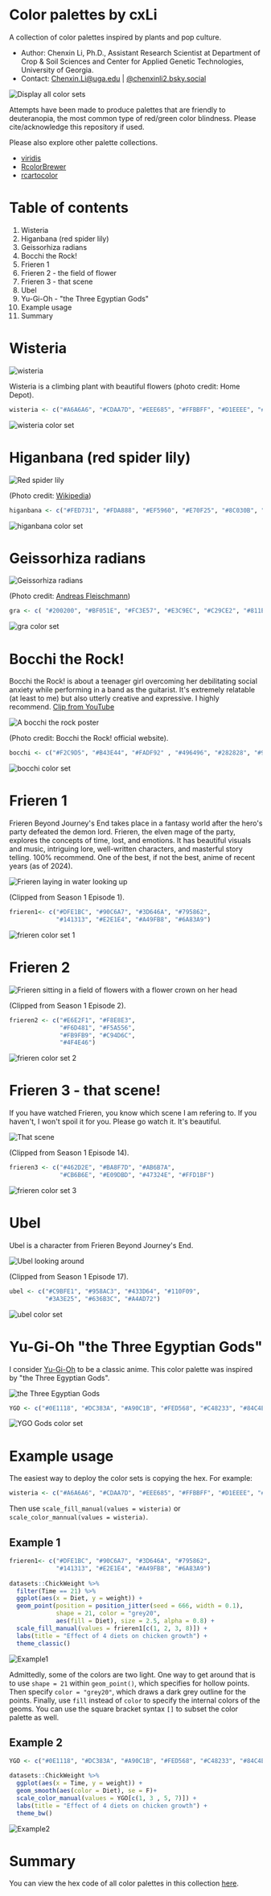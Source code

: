 # Color palettes by cxLi
A collection of color palettes inspired by plants and pop culture.  

* Author: Chenxin Li, Ph.D., 
Assistant Research Scientist at Department of Crop & Soil Sciences and Center for Applied Genetic Technologies, 
University of Georgia.
* Contact: [Chenxin.Li@uga.edu](Chenxin.Li@uga.edu) | [@chenxinli2.bsky.social](https://bsky.app/profile/chenxinli2.bsky.social)

![Display all color sets](https://github.com/cxli233/Color_palette_by_cxli/blob/main/Results/show_all.png)

Attempts have been made to produce palettes that are friendly to deuteranopia, the most common type of red/green color blindness. 
Please cite/acknowledge this repository if used. 

Please also explore other palette collections. 

* [viridis](https://github.com/sjmgarnier/viridis)
* [RcolorBrewer](https://r-graph-gallery.com/38-rcolorbrewers-palettes.html)
* [rcartocolor](https://github.com/Nowosad/rcartocolor) 

# Table of contents
1. Wisteria 
2. Higanbana (red spider lily)
3. Geissorhiza radians 
4. Bocchi the Rock!
5. Frieren 1
6. Frieren 2 - the field of flower 
7. Frieren 3 - that scene 
8. Ubel 
9. Yu-Gi-Oh - "the Three Egyptian Gods"
10. Example usage
11. Summary

# Wisteria 
![wisteria](https://github.com/cxli233/Color_palette_by_cxli/blob/main/Data/wisteria_home_depot.jpg) 

Wisteria is a climbing plant with beautiful flowers (photo credit: Home Depot). 

```r
wisteria <- c("#A6A6A6", "#CDAA7D", "#EEE685", "#FFBBFF", "#D1EEEE", "#6495ED", "#6959CD")
```

![wisteria color set](https://github.com/cxli233/Color_palette_by_cxli/blob/main/Results/wisteria.png)

# Higanbana (red spider lily)
![Red spider lily](https://github.com/cxli233/Color_palette_by_cxli/blob/main/Data/Red_Spider_Lily----Lycoris_radiata.jpg)

(Photo credit: [Wikipedia](https://en.wikipedia.org/wiki/Lycoris_radiata)) 

```r
higanbana <- c("#FED731", "#FDA888", "#EF5960", "#E70F25", "#8C030B", "#450110", "#1F0A0A")
```

![higanbana color set](https://github.com/cxli233/Color_palette_by_cxli/blob/main/Results/higanbana.png) 

# Geissorhiza radians
![Geissorhiza radians](https://github.com/cxli233/Color_palette_by_cxli/blob/main/Data/Darling_Wildflower_Reserve_-_Geissorhiza_radians_1.jpg)

(Photo credit: [Andreas Fleischmann](https://en.wikipedia.org/wiki/Geissorhiza_radians)) 

```r
gra <- c( "#200200", "#BF051E", "#FC3E57", "#E3C9EC", "#C29CE2", "#811ED0", "#36044A") 
```

![gra color set](https://github.com/cxli233/Color_palette_by_cxli/blob/main/Results/Geissorhiza_radians.png) 

# Bocchi the Rock! 
Bocchi the Rock! is about a teenager girl overcoming her debilitating social anxiety 
while performing in a band as the guitarist. 
It's extremely relatable (at least to me) but also utterly creative and expressive. I highly recommend. 
[Clip from YouTube](https://www.youtube.com/watch?v=QjmnsAWGm8E&ab_channel=Crunchyroll) 

![A bocchi the rock poster](https://github.com/cxli233/Color_palette_by_cxli/blob/main/Data/bochhi_the_rock.jpg)

(Photo credit: Bocchi the Rock! official website).

 ```r
 bocchi <- c("#F2C9D5", "#B43E44", "#FADF92" , "#496496", "#282828", "#904869")
 ```
 
![bocchi color set](https://github.com/cxli233/Color_palette_by_cxli/blob/main/Results/bocchi.png)

# Frieren 1 
Frieren Beyond Journey's End takes place in a fantasy world after the hero's party defeated the demon lord.
Frieren, the elven mage of the party, explores the concepts of time, lost, and emotions. 
It has beautiful visuals and music, intriguing lore, well-written characters, and masterful story telling. 
100% recommend. One of the best, if not the best, anime of recent years (as of 2024).

![Frieren laying in water looking up](https://raw.githubusercontent.com/cxli233/Color_palette_by_cxli/refs/heads/main/Data/Frieren-Beyond-Journeys-End-Cropped-93f4329.webp)

(Clipped from Season 1 Episode 1). 

```r
frieren1<- c("#DFE1BC", "#90C6A7", "#3D646A", "#795862", 
             "#141313", "#E2E1E4", "#A49FB8", "#6A83A9")  
```

![frieren color set 1](https://github.com/cxli233/Color_palette_by_cxli/blob/main/Results/frieren1.png)

# Frieren 2
![Frieren sitting in a field of flowers with a flower crown on her head](https://github.com/cxli233/Color_palette_by_cxli/blob/main/Data/frn-ep02.jpg)

(Clipped from Season 1 Episode 2).

```r
frieren2 <- c("#E6E2F1", "#F8E8E3", 
              "#F6D481", "#F5A556",
              "#FB9FB9", "#C94D6C",
              "#4F4E46")
```

![frieren color set 2](https://github.com/cxli233/Color_palette_by_cxli/blob/main/Results/frieren2.png) 

# Frieren 3 - that scene!
If you have watched Frieren, you know which scene I am refering to. 
If you haven't, I won't spoil it for you. Please go watch it. It's beautiful. 

![That scene](https://github.com/cxli233/Color_palette_by_cxli/blob/main/Data/ThatScene_blurred.png)

(Clipped from Season 1 Episode 14).

```r
frieren3 <- c("#462D2E", "#BA8F7D", "#AB6B7A",
              "#CB6B6E", "#E09DBD", "#47324E", "#FFD1BF")
```

![frieren color set 3](https://github.com/cxli233/Color_palette_by_cxli/blob/main/Results/frieren3.png) 

# Ubel 
Ubel is a character from Frieren Beyond Journey's End. 

![Ubel looking around](https://raw.githubusercontent.com/cxli233/Color_palette_by_cxli/refs/heads/main/Data/ubel-looks-around-in-frieren.avif)

(Clipped from Season 1 Episode 17).

```r
ubel <- c("#C9BFE1", "#958AC3", "#433D64", "#110F09",
          "#3A3E25", "#636B3C", "#A4AD72")
```

![ubel color set](https://github.com/cxli233/Color_palette_by_cxli/blob/main/Results/Ubel.png)

# Yu-Gi-Oh "the Three Egyptian Gods"
I consider [Yu-Gi-Oh](https://en.wikipedia.org/wiki/Yu-Gi-Oh!) to be a classic anime. 
This color palette was inspired by "the Three Egyptian Gods". 

![the Three Egyptian Gods](https://raw.githubusercontent.com/cxli233/Color_palette_by_cxli/refs/heads/main/Data/Yugioh222.webp)

```r
YGO <- c("#0E1118", "#DC383A", "#A90C1B", "#FED568", "#C48233", "#84C4EF", "#1D4564")
```

![YGO Gods color set](https://github.com/cxli233/Color_palette_by_cxli/blob/main/Results/YGO.png)

# Example usage
The easiest way to deploy the color sets is copying the hex. For example: 
```r
wisteria <- c("#A6A6A6", "#CDAA7D", "#EEE685", "#FFBBFF", "#D1EEEE", "#6495ED", "#6959CD")
```
Then use `scale_fill_manual(values = wisteria)` or `scale_color_mannual(values = wisteria)`. 

## Example 1
```r
frieren1<- c("#DFE1BC", "#90C6A7", "#3D646A", "#795862", 
             "#141313", "#E2E1E4", "#A49FB8", "#6A83A9") 
             
datasets::ChickWeight %>% 
  filter(Time == 21) %>% 
  ggplot(aes(x = Diet, y = weight)) +
  geom_point(position = position_jitter(seed = 666, width = 0.1),
             shape = 21, color = "grey20",
             aes(fill = Diet), size = 2.5, alpha = 0.8) +
  scale_fill_manual(values = frieren1[c(1, 2, 3, 8)]) +
  labs(title = "Effect of 4 diets on chicken growth") +
  theme_classic()
```
![Example1](https://github.com/cxli233/Color_palette_by_cxli/blob/main/Results/example1.png)

Admittedly, some of the colors are two light. 
One way to get around that is to use `shape = 21` within `geom_point()`, which specifies for hollow points.
Then specify `color = "grey20"`, which draws a dark grey outline for the points.
Finally, use `fill` instead of `color` to specify the internal colors of the geoms. 
You can use the square bracket syntax `[]` to subset the color palette as well.  

## Example 2
```r
YGO <- c("#0E1118", "#DC383A", "#A90C1B", "#FED568", "#C48233", "#84C4EF", "#1D4564")

datasets::ChickWeight %>%
  ggplot(aes(x = Time, y = weight)) +
  geom_smooth(aes(color = Diet), se = F)+
  scale_color_manual(values = YGO[c(1, 3 , 5, 7)]) +
  labs(title = "Effect of 4 diets on chicken growth") +
  theme_bw()
```

![Example2](https://github.com/cxli233/Color_palette_by_cxli/blob/main/Results/example2.png)

# Summary 
You can view the hex code of all color palettes in this collection [here](https://github.com/cxli233/Color_palette_by_cxli/blob/main/Results/all_palette_df.csv). 

